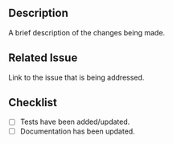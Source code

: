 ## Description
A brief description of the changes being made.

## Related Issue
Link to the issue that is being addressed.

## Checklist
- [ ] Tests have been added/updated.
- [ ] Documentation has been updated.
